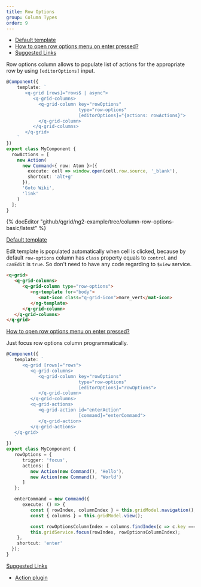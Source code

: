 ```yaml
---
title: Row Options
group: Column Types
order: 9
---
```

- [Default template](#default-template)
- [How to open row options menu on enter pressed?](#how-to-open-row-options-menu-on-enter-pressed)
- [Suggested Links](#suggested-links)

Row options column allows to populate list of actions for the appropriate row by using `[editorOptions]` input.

```typescript
@Component({
    template: `
       <q-grid [rows]="rows$ | async">
          <q-grid-columns>
            <q-grid-column key="rowOptions"
                           type="row-options"
                           [editorOptions]="{actions: rowActions}">
            </q-grid-column>
          </q-grid-columns>
       </q-grid>
    `
})
export class MyComponent {
  rowActions = [
    new Action(
      new Command<{ row: Atom }>({
        execute: cell => window.open(cell.row.source, '_blank'),
        shortcut: 'alt+g'
      }),
      'Goto Wiki',
      'link'
    )
  ];
}
```

{% docEditor "github/qgrid/ng2-example/tree/column-row-options-basic/latest" %}

<a name="default-template" href="#default-template">
   Default template
</a>

Edit template is populated automatically when cell is clicked, because by default `row-options` column has `class` property equals to `control` and `canEdit` is `true`. So don't need to have any code regarding to `$view` service.

```html
<q-grid>
   <q-grid-columns>
      <q-grid-column type="row-options">
         <ng-template for="body">
            <mat-icon class="q-grid-icon">more_vert</mat-icon>
         </ng-template>
      </q-grid-column>
   </q-grid-columns>
</q-grid>
```

<a name="how-to-open-row-options-menu-on-enter-pressed" href="#how-to-open-row-options-menu-on-enter-pressed">
   How to open row options menu on enter pressed?
</a>

Just focus row options column programmatically.

```typescript
@Component({
   template: `
      <q-grid [rows]="rows">
         <q-grid-columns>
            <q-grid-column key="rowOptions"
                           type="row-options"
                           [editorOptions]="rowOptions">
            </q-grid-column>
         </q-grid-columns>
         <q-grid-actions>
            <q-grid-action id="enterAction"
                           [command]="enterCommand">
            </q-grid-action>
         </q-grid-actions>
   </q-grid>
   `
})
export class MyComponent {
   rowOptions = {
      trigger: 'focus',
      actions: [
         new Action(new Command(), 'Hello'),
         new Action(new Command(), 'World')
      ]
   };

   enterCommand = new Command({
      execute: () => {
         const { rowIndex, columnIndex } = this.gridModel.navigation();
         const { columns } = this.gridModel.view();

         const rowOptionsColumnIndex = columns.findIndex(c => c.key === 'rowOptions');
         this.gridService.focus(rowIndex, rowOptionsColumnIndex);
    },
    shortcut: 'enter'
  });
}
```
<a name="suggested-links" href="#suggested-links">
   Suggested Links
</a>

* [Action plugin](/plugin/action.html)